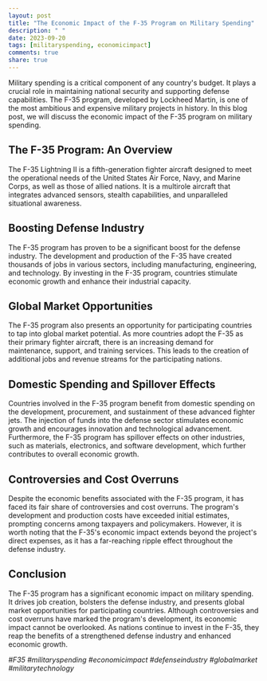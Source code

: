 ```yaml
---
layout: post
title: "The Economic Impact of the F-35 Program on Military Spending"
description: " "
date: 2023-09-20
tags: [militaryspending, economicimpact]
comments: true
share: true
---
```


Military spending is a critical component of any country's budget. It plays a crucial role in maintaining national security and supporting defense capabilities. The F-35 program, developed by Lockheed Martin, is one of the most ambitious and expensive military projects in history. In this blog post, we will discuss the economic impact of the F-35 program on military spending.

## The F-35 Program: An Overview

The F-35 Lightning II is a fifth-generation fighter aircraft designed to meet the operational needs of the United States Air Force, Navy, and Marine Corps, as well as those of allied nations. It is a multirole aircraft that integrates advanced sensors, stealth capabilities, and unparalleled situational awareness.

## Boosting Defense Industry

The F-35 program has proven to be a significant boost for the defense industry. The development and production of the F-35 have created thousands of jobs in various sectors, including manufacturing, engineering, and technology. By investing in the F-35 program, countries stimulate economic growth and enhance their industrial capacity.

## Global Market Opportunities

The F-35 program also presents an opportunity for participating countries to tap into global market potential. As more countries adopt the F-35 as their primary fighter aircraft, there is an increasing demand for maintenance, support, and training services. This leads to the creation of additional jobs and revenue streams for the participating nations.

## Domestic Spending and Spillover Effects

Countries involved in the F-35 program benefit from domestic spending on the development, procurement, and sustainment of these advanced fighter jets. The injection of funds into the defense sector stimulates economic growth and encourages innovation and technological advancement. Furthermore, the F-35 program has spillover effects on other industries, such as materials, electronics, and software development, which further contributes to overall economic growth.

## Controversies and Cost Overruns

Despite the economic benefits associated with the F-35 program, it has faced its fair share of controversies and cost overruns. The program's development and production costs have exceeded initial estimates, prompting concerns among taxpayers and policymakers. However, it is worth noting that the F-35's economic impact extends beyond the project's direct expenses, as it has a far-reaching ripple effect throughout the defense industry.

## Conclusion

The F-35 program has a significant economic impact on military spending. It drives job creation, bolsters the defense industry, and presents global market opportunities for participating countries. Although controversies and cost overruns have marked the program's development, its economic impact cannot be overlooked. As nations continue to invest in the F-35, they reap the benefits of a strengthened defense industry and enhanced economic growth.

*#F35 #militaryspending #economicimpact #defenseindustry #globalmarket #militarytechnology*